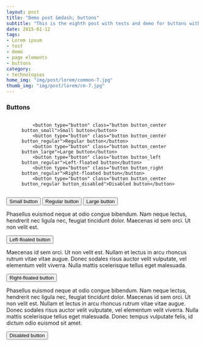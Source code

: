 ```yaml
---
layout: post
title: "Demo post &mdash; buttons"
subtitle: "This is the eighth post with tests and demo for buttons with code snippets and explanations"
date: 2015-01-12
tags: 
- Lorem ipsum
- test 
- demo
- page elements
- buttons
category:
- technologies
home_img: "img/post/lorem/common-7.jpg"
thumb_img: "img/post/lorem/cm-7.jpg"
---
```

<h3 class="typo_serif typo_center">Buttons</h3>
<figure class="code_center code_center-extra">
    <pre><code class="language-markup">
    &lt;button type=&quot;button&quot; class=&quot;button button_center button_small&quot;&gt;Small button&lt;/button&gt;
    &lt;button type=&quot;button&quot; class=&quot;button button_center button_regular&quot;&gt;Regular button&lt;/button&gt;
    &lt;button type=&quot;button&quot; class=&quot;button button_center button_large&quot;&gt;Large button&lt;/button&gt; 
    &lt;button type=&quot;button&quot; class=&quot;button button_left button_regular&quot;&gt;Left-floated button&lt;/button&gt; 
    &lt;button type=&quot;button&quot; class=&quot;button button_right button_regular&quot;&gt;Right-floated button&lt;/button&gt;
    &lt;button type=&quot;button&quot; class=&quot;button button_center button_regular button_disabled&quot;&gt;Disabled button&lt;/button&gt;
    </code></pre>
</figure>
<button type="button" class="button button_center button_small" title="Small active button">Small button</button>
<button type="button" class="button button_center button_regular" title="Regular active button">Regular button</button>
<button type="button" class="button button_center button_large" title="Large active button">Large button</button>
<p>Phasellus euismod neque at odio congue bibendum. Nam neque lectus, hendrerit nec ligula nec, feugiat tincidunt dolor. Maecenas id sem orci. Ut non velit est.</p>
<button type="button" class="button button_left button_regular" title="Left-floated regular active button">Left-floated button</button>
<p>Maecenas id sem orci. Ut non velit est. Nullam et lectus in arcu rhoncus rutrum vitae vitae augue. Donec sodales risus auctor velit vulputate, vel elementum velit viverra. Nulla mattis scelerisque tellus eget malesuada. </p>
<button type="button" class="button button_right button_regular" title="Right-floated regular active button">Right-floated button</button>
<p>Phasellus euismod neque at odio congue bibendum. Nam neque lectus, hendrerit nec ligula nec, feugiat tincidunt dolor. Maecenas id sem orci. Ut non velit est. Nullam et lectus in arcu rhoncus rutrum vitae vitae augue. Donec sodales risus auctor velit vulputate, vel elementum velit viverra. Nulla mattis scelerisque tellus eget malesuada. Donec tempus vulputate felis, id dictum odio euismod sit amet. </p>
<button type="button" class="button button_center button_regular button_disabled" title="Regular disabled button">Disabled button</button>